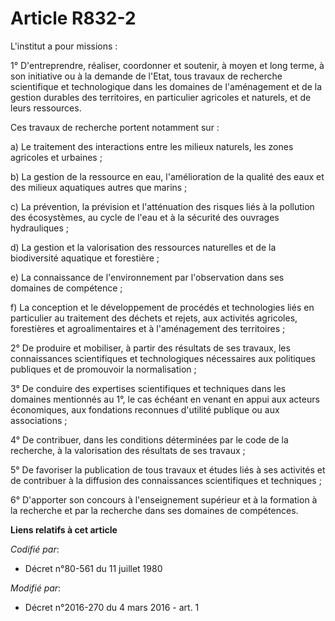 # Article R832-2

L'institut a pour missions :

1° D'entreprendre, réaliser, coordonner et soutenir, à moyen et long terme, à son initiative ou à la demande de l'Etat, tous
travaux de recherche scientifique et technologique dans les domaines de l'aménagement et de la gestion durables des
territoires, en particulier agricoles et naturels, et de leurs ressources.

Ces travaux de recherche portent notamment sur :

a) Le traitement des interactions entre les milieux naturels, les zones agricoles et urbaines ;

b) La gestion de la ressource en eau, l'amélioration de la qualité des eaux et des milieux aquatiques autres que marins ;

c) La prévention, la prévision et l'atténuation des risques liés à la pollution des écosystèmes, au cycle de l'eau et à la
sécurité des ouvrages hydrauliques ;

d) La gestion et la valorisation des ressources naturelles et de la biodiversité aquatique et forestière ;

e) La connaissance de l'environnement par l'observation dans ses domaines de compétence ;

f) La conception et le développement de procédés et technologies liés en particulier au traitement des déchets et rejets, aux
activités agricoles, forestières et agroalimentaires et à l'aménagement des territoires ;

2° De produire et mobiliser, à partir des résultats de ses travaux, les connaissances scientifiques et technologiques
nécessaires aux politiques publiques et de promouvoir la normalisation ;

3° De conduire des expertises scientifiques et techniques dans les domaines mentionnés au 1°, le cas échéant en venant en
appui aux acteurs économiques, aux fondations reconnues d'utilité publique ou aux associations ;

4° De contribuer, dans les conditions déterminées par le code de la recherche, à la valorisation des résultats de ses
travaux ;

5° De favoriser la publication de tous travaux et études liés à ses activités et de contribuer à la diffusion des
connaissances scientifiques et techniques ;

6° D'apporter son concours à l'enseignement supérieur et à la formation à la recherche et par la recherche dans ses domaines
de compétences.

**Liens relatifs à cet article**

_Codifié par_:

  - Décret n°80-561 du 11 juillet 1980

_Modifié par_:

  - Décret n°2016-270 du 4 mars 2016 - art. 1

